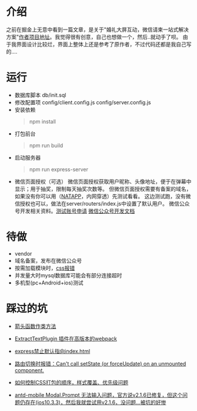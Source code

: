 # 介绍
  之前在掘金上无意中看到一篇文章，是关于"婚礼大屏互动，微信请柬一站式解决方案"[作者项目地址](https://github.com/iammapping/wedding)。我觉得很有创意，自己也想做一个，然后..就动手了呗。
  由于我界面设计比较烂，界面上整体上还是参考了原作者，不过代码还都是我自己写的....
  

# 运行
* 数据库脚本
  db/init.sql
* 修改配置项
  config/client.config.js
  config/server.config.js
* 安装依赖 
  > npm install 
* 打包前台
  > npm run build 
* 启动服务器
  > npm run express-server
* 微信页面授权（可选）
  微信页面授权获取用户昵称、头像地址，便于在弹幕中显示；用于抽奖，限制每天抽奖次数等。
  但微信页面授权需要有备案的域名，如果没有你可以用（[NATAPP](https://natapp.cn/)，内网穿透）先测试看看。
  这边测试跑，没有微信授权也可以，做法在server/routers/index.js中设置了默认用户。
  微信公众号开发相关资料。[测试账号申请](https://mp.weixin.qq.com/debug/cgi-bin/sandbox?t=sandbox/login)
  [微信公众号开发文档](https://mp.weixin.qq.com/wiki?t=resource/res_main&id=mp1445241432)
  

# 待做
* vendor
* 域名备案，发布在微信公众号
* 按需加载模块时，[css报错](https://github.com/webpack-contrib/extract-text-webpack-plugin/issues/456)
* 并发量大时mysql数据库可能会有部分连接超时
* 多机型(pc+Android+ios)测试

# 踩过的坑
* [箭头函数作类方法](https://stackoverflow.com/questions/31362292/how-to-use-arrow-functions-public-class-fields-as-class-methods)

* [ExtractTextPlugin 插件在高版本的webpack](https://blog.csdn.net/gezilan/article/details/80020417)

* [express禁止默认指向index.html](https://stackoverflow.com/questions/25166726/express-serves-index-html-even-when-my-routing-is-to-a-different-file)

* [路由切换时报错：Can't call setState (or forceUpdate) on an unmounted component.](https://stackoverflow.com/questions/47923656/when-route-changes-in-my-react-app-i-clearinterval-and-app-breaks?noredirect=1&lq=1)

* [如何控制CSS打包的顺序，样式覆盖、优先级问题](https://github.com/ant-design/babel-plugin-import/issues/94)

* [antd-mobile Modal.Prompt 无法输入问题，官方说v2.1.6已修复，但这个问题仍存在(ios10.3.3)，然后我就尝试用v2.1.6，没问题...被坑的好惨](https://mobile.ant.design/changelog-cn)
